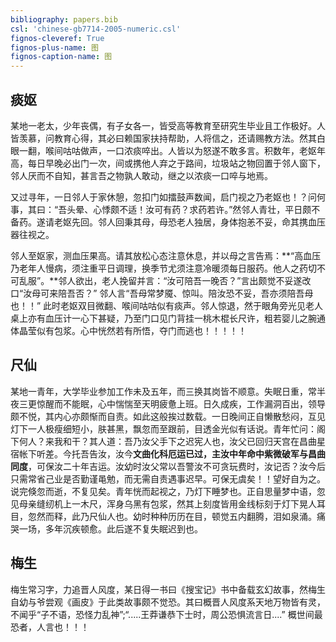```yaml
---
bibliography: papers.bib
csl: 'chinese-gb7714-2005-numeric.csl'
fignos-cleveref: True
fignos-plus-name: 图
fignos-caption-name: 图
---
```


## 痰妪
某地一老太，少年丧偶，有子女各一，皆受高等教育至研究生毕业且工作极好。人皆羡慕，问教育心得，其必曰赖国家扶持帮助，人将信之，还请赐教方法。然其白眼一翻，喉间咕咕做声，一口浓痰啐出。人皆以为怒遂不敢多言。积数年，老妪年高，每日早晚必出门一次，间或携他人弃之于路间，垃圾站之物回置于邻人窗下，邻人厌而不自知，甚言吾之物孰人敢动，继之以浓痰一口啐与地焉。

又过寻年，一日邻人于家休憩，忽扣门如擂鼓声数闻，启门视之乃老妪也！？问何事，其曰：“吾头晕、心悸颇不适！汝可有药？求药若许。”然邻人青壮，平日颇不备药。遂请老妪先回。邻人回秉其母，母恐老人独居，身体抱恙不妥，命其携血压器往视之。

邻人至妪家，测血压果高。请其放松心态注意休息，并以母之言告焉：**“高血压乃老年人慢病，须注重平日调理，换季节尤须注意冷暖须每日服药。他人之药切不可乱服”。**邻人欲出，老人挽留并言：“汝可陪吾一晚否？”言出颇觉不妥遂改口“汝母可来陪吾否？” 邻人言“吾母常梦魇、惊叫。陪汝恐不妥，吾亦须陪吾母也！！” 此时老妪双目微翻、喉间咕咕似有痰声。邻人惊退，然于眼角旁光见老人桌上亦有血压计一心下甚疑，乃至门口见门背挂一桃木棍长尺许，粗若婴儿之腕通体晶莹似有包浆。心中恍然若有所悟，夺门而逃也！！！！！

## 尺仙
某地一青年，大学毕业参加工作未及五年，而三换其岗皆不顺意。失眠日重，常半夜三更惊醒而不能眠，心中惴惴至天明疲惫上班。日久成疾，工作漏洞百出，领导颇不悦，其内心亦颇惭而自责。如此这般挨过数载。一日晚间正自懒散愁闷，互见灯下一人极瘦细短小，肤甚黑，飘忽而至跟前，目透金光似有话说。青年忙问：阁下何人？来我和干？其人道：吾乃汝父手下之迟宪人也，汝父已回归天宫在昌曲星宿帐下听差。今托吾告汝，汝今**文曲化科厄运已过，主汝中年命中紫微破军与昌曲同度**，可保汝二十年吉运。汝幼时汝父常以吾警汝不可贪玩费时，汝记否？汝今后只需常省己业是否勤谨黾勉，而无需自责遇事迟早。可保无虞矣！！望好自为之。说完倏忽而逝，不复见矣。青年恍而起视之，乃灯下睡梦也。正自思量梦中语，忽见母亲缝纫机上一木尺，浑身乌黑有包浆，然其上刻度皆用金线标刻于灯下晃人耳目，忽然而释，此乃尺仙人也。幼时种种历历在目，顿觉五内翻腾，泪如泉涌。痛哭一场，多年沉疾顿愈。此后遂不复失眠迟到也。


## 梅生
梅生常习字，力追晋人风度，某日得一书曰《搜宝记》书中备载玄幻故事，然梅生自幼与爷尝观《画皮》于此类故事颇不觉恐。其曰概晋人风度系天地万物皆有灵，不闻乎“子不语，恐怪力乱神”;“.....王莽谦恭下士时，周公恐惧流言日....” 概世间最恐者，人言也！！！